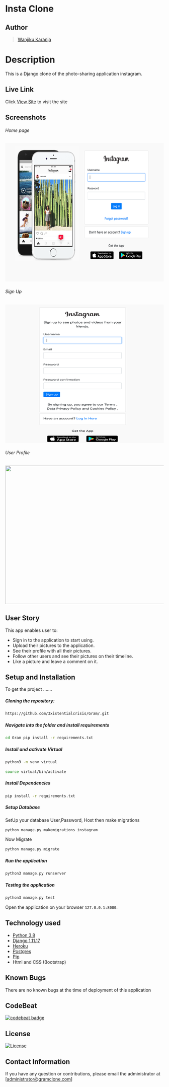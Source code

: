 # Insta Clone
## Author  
  
>[Wanjiku Karanja](https://github.com/3xistentialcrisis)  
  
# Description  
This is a Django clone of the photo-sharing application instagram. 
  
##  Live Link  
 Click [View Site](https://anothergram.herokuapp.com/)  to visit the site
  
## Screenshots 
###### Home page
 
<img src="https://raw.githubusercontent.com/3xistentialcrisis/Gram/master/static/images/instagram.png" width="900px" height="440px">
 
###### Sign Up
 <img src="https://raw.githubusercontent.com/3xistentialcrisis/Gram/master/static/images/signup.png" width="900px" height="440px">

###### User Profile
 <img src="https://raw.githubusercontent.com/3xistentialcrisis/Gram/master/static/images/profile.png" width="900px" height="440px">

 
## User Story  
This app enables user to:

* Sign in to the application to start using.
* Upload their pictures to the application.
* See their profile with all their pictures.
* Follow other users and see their pictures on their timeline.
* Like a picture and leave a comment on it. 

  
## Setup and Installation  
To get the project .......  
  
##### Cloning the repository:  
 ```bash 
 https://github.com/3xistentialcrisis/Gram/.git 
```
##### Navigate into the folder and install requirements  
 ```bash 
cd Gram pip install -r requirements.txt 
```
##### Install and activate Virtual  
 ```bash 
python3 -m venv virtual 
```  
```bash 
source virtual/bin/activate 
```

##### Install Dependencies  
 ```bash 
 pip install -r requirements.txt 
```  
 ##### Setup Database  
  SetUp your database User,Password, Host then make migrations 
 ```bash 
python manage.py makemigrations instagram
 ``` 
 Now Migrate  
 ```bash 
 python manage.py migrate 
```
##### Run the application  
 ```bash 
 python3 manage.py runserver 
``` 

##### Testing the application  
 ```bash 
 python3 manage.py test 
```
Open the application on your browser `127.0.0.1:8000`.  
  
  
## Technology used  
  
* [Python 3.8](https://www.python.org/)  
* [Django 1.11.17](https://docs.djangoproject.com/en/2.2/)  
* [Heroku](https://heroku.com)  
* [Postgres](https://www.postgresql.org/)
* [Pip](https://pypi.org/project/pip/)
* Html and CSS (Bootstrap)
  
## Known Bugs  
There are no known bugs at the time of deployment of this application 
  
## CodeBeat
[![codebeat badge](https://codebeat.co/badges/61881488-2da3-4522-be01-0226f8d1a6c6)](https://codebeat.co/projects/github-com-3xistentialcrisis-gram-master) 

## License 
[![License](https://img.shields.io/packagist/l/loopline-systems/closeio-api-wrapper.svg)](https://github.com/3xistentialcrisis/gram/blob/master/LICENSE)

## Contact Information   
If you have any question or contributions, please email the administrator at [administrator@gramclone.com] 
